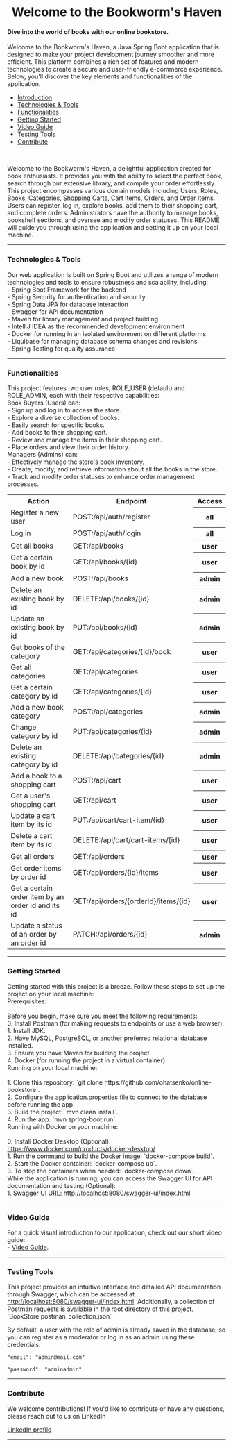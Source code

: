 <div align="center"><h1>Welcome to the Bookworm's Haven</h1></div>

#### Dive into the world of books with our online bookstore.

Welcome to the Bookworm's Haven, a Java Spring Boot application that is designed to make your project development
journey smoother and more efficient. This platform combines a rich set of features and modern technologies to create a
secure and user-friendly e-commerce experience. Below, you'll discover the key elements and functionalities of the
application.

- [Introduction](#introduction)
- [Technologies & Tools](#technologies)
- [Functionalities](#functionalities)
- [Getting Started](#setup)
- [Video Guide](#video-instruction)
- [Testing Tools](#usage-tools)
- [Contribute](#contribute)

<div id="introduction">
    <br>
    <p>
        Welcome to the Bookworm's Haven, a delightful application created for book enthusiasts. It provides you with the ability to select the perfect book, search through our extensive library, and compile your order effortlessly. This project encompasses various domain models including Users, Roles, Books, Categories, Shopping Carts, Cart Items, Orders, and Order Items. Users can register, log in, explore books, add them to their shopping cart, and complete orders. Administrators have the authority to manage books, bookshelf sections, and oversee and modify order statuses.
        This README will guide you through using the application and setting it up on your local machine.
    </p>
</div>
<hr>

<div id="technologies">
    <h3> Technologies & Tools </h3>
    <p>
        Our web application is built on Spring Boot and utilizes a range of modern technologies and tools to ensure robustness and scalability, including:
       <br> - Spring Boot Framework for the backend 
       <br> - Spring Security for authentication and security
       <br> - Spring Data JPA for database interaction
       <br> - Swagger for API documentation
       <br> - Maven for library management and project building
       <br> - IntelliJ IDEA as the recommended development environment
       <br> - Docker for running in an isolated environment on different platforms
       <br> - Liquibase for managing database schema changes and revisions 
       <br> - Spring Testing for quality assurance
</p>
</div>
<hr>

<div id="functionalities">
    <h3> Functionalities </h3>
    <p>
        This project features two user roles, ROLE_USER (default) and ROLE_ADMIN, each with their respective capabilities:
        <br> Book Buyers (Users) can:
        <br> - Sign up and log in to access the store.
        <br> - Explore a diverse collection of books.
        <br> - Easily search for specific books.
        <br> - Add books to their shopping cart.
        <br> - Review and manage the items in their shopping cart.
        <br> - Place orders and view their order history.
        <br> Managers (Admins) can:
        <br> - Effectively manage the store's book inventory.
        <br> - Create, modify, and retrieve information about all the books in the store.
        <br> - Track and modify order statuses to enhance order management processes.
</p>
<table>
    <tr>
        <th>Action</th>
        <th>Endpoint</th>
        <th>Access</th>
    </tr>
    <tr class="user">
        <td>Register a new user</td>
        <td>POST:/api/auth/register</td>
        <th>all</th>
    </tr>
    <tr class="user">
        <td>Log in</td>
        <td>POST:/api/auth/login</td>
        <th>all</th>
    </tr>
    <tr class="user">
        <td>Get all books</td>
        <td>GET:/api/books</td>
        <th>user</th>
    </tr>
    <tr class="user">
        <td>Get a certain book by id</td>
        <td>GET:/api/books/{id}</td>
        <th>user</th>
    </tr>
    <tr class="admin">
        <td>Add a new book</td>
        <td>POST:/api/books</td>
        <th>admin</th>
    </tr>
    <tr class="admin">
        <td>Delete an existing book by id</td>
        <td>DELETE:/api/books/{id}</td>
        <th>admin</th>
    </tr>
    <tr class="admin">
        <td>Update an existing book by id</td>
        <td>PUT:/api/books/{id}</td>
        <th>admin</th>
    </tr>
    <tr class="user">
        <td>Get books of the category</td>
        <td>GET:/api/categories/{id}/book</td>
        <th>user</th>
    </tr>
    <tr class="user">
        <td>Get all categories</td>
        <td>GET:/api/categories</td>
        <th>user</th>
    </tr>
    <tr class="user">
        <td>Get a certain category by id</td>
        <td>GET:/api/categories/{id}</td>
        <th>user</th>
    </tr>
    <tr class="admin">
        <td>Add a new book category</td>
        <td>POST:/api/categories</td>
        <th>admin</th>
    </tr>
    <tr class="admin">
        <td>Change category by id</td>
        <td>PUT:/api/categories/{id}</td>
        <th>admin</th>
    </tr>
    <tr class="admin">
        <td>Delete an existing category by id</td>
        <td>DELETE:/api/categories/{id}</td>
        <th>admin</th>
    </tr>
    <tr class="user">
        <td>Add a book to a shopping cart</td>
        <td>POST:/api/сart</td>
        <th>user</th>
    </tr>
    <tr class="user">
        <td>Get a user's shopping cart</td>
        <td>GET:/api/сart</td>
        <th>user</th>
    </tr>
        <tr class="user">
        <td>Update a cart item by its id</td>
        <td>PUT:/api/cart/cart-item/{id}</td>
        <th>user</th>
    </tr>
    <tr class="user">
        <td>Delete a cart item by its id</td>
        <td>DELETE:/api/cart/cart-items/{id}</td>
        <th>user</th>
    </tr>
        <tr class="user">
        <td>Get all orders</td>
        <td>GET:/api/orders</td>
        <th>user</th>
    </tr>
        <tr class="user">
        <td>Get  order items by order id</td>
        <td>GET:/api/orders/{id}/items</td>
        <th>user</th>
    </tr>
    <tr class="user">
        <td>Get a certain order item by an order id and its id</td>
        <td>GET:/api/orders/{orderId}/items/{id}</td>
        <th>user</th>
    </tr>
    <tr class="admin">
        <td>Update a status of an order by an order id</td>
        <td>PATCH:/api/orders/{id}</td>
        <th>admin</th>
    </tr>
</table>

</div>
<hr>

<div id="setup">
    <h3> Getting Started </h3>
    <p>
        Getting started with this project is a breeze. Follow these steps to set up the project on your local machine:
        <br> Prerequisites:<br>
        <br> Before you begin, make sure you meet the following requirements:
        <br> 0. Install Postman (for making requests to endpoints or use a web browser).
        <br> 1. Install JDK.
        <br> 2. Have MySQL, PostgreSQL, or another preferred relational database installed.
        <br> 3. Ensure you have Maven for building the project.
        <br> 4. Docker (for running the project in a virtual container).
        <br>Running on your local machine:<br>
        <br> 1. Clone this repository: `git clone https://github.com/ohatsenko/online-bookstore`.
        <br> 2. Configure the application.properties file to connect to the database before running the app.
        <br> 3. Build the project: `mvn clean install`.
        <br> 4. Run the app: `mvn spring-boot:run`.
        <br>Running with Docker on your machine:<br>
        <br> 0. Install Docker Desktop (Optional): <a href="https://www.docker.com/products/docker-desktop/" target="_blank" class="social-icon">
        https://www.docker.com/products/docker-desktop/</a>
        <br> 1. Run the command to build the Docker image: `docker-compose build`.
        <br> 2. Start the Docker container: `docker-compose up`.
        <br> 3. To stop the containers when needed: `docker-compose down`.
        <br> While the application is running, you can access the Swagger UI for API documentation and testing (Optional):
        <br> 1. Swagger UI URL: <a href="http://localhost:8080/swagger-ui/index.html" target="_blank" class="social-icon">
        http://localhost:8080/swagger-ui/index.html</a>
</p>
</div>
<hr>

<div id="video-instruction">
    <h3> Video Guide </h3>
    <p>
        For a quick visual introduction to our application, check out our short video guide:
        <br> - <a href="https://cutt.ly/RwEHebGI" target="_blank" class="social-icon">
Video Guide</a>.
    </p>
</div>
<hr>

<div id="usage-tools">
    <h3> Testing Tools </h3>
    <p>
        This project provides an intuitive interface and detailed API documentation through Swagger, which can be accessed at <a href="http://localhost:8088/swagger-ui/index.html" target="_blank" class="social-icon">
        http://localhost:8080/swagger-ui/index.html</a>. 
        Additionally, a collection of Postman requests is available in the root directory of this project.
        `BookStore.postman_collection.json`

By default, a user with the role of admin is already saved in the database,
so you can register as a moderator or log in as an admin using these credentials:

`"email": "admin@mail.com"`

`"password": "adminadmin"`
</p>
</div>
<hr>



<div id="contribute">
    <h3> Contribute </h3>
    <p>
        We welcome contributions! If you'd like to contribute or have any questions, please reach out to us on LinkedIn
    </p>
<a href="https://www.linkedin.com/in/oleksandr-hatsenko/" target="_blank" class="social-icon">
LinkedIn profile</a>

</div>
<hr>
